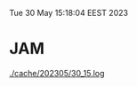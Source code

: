 Tue 30 May 15:18:04 EEST 2023
# JAM
<a href='./cache/202305/30_15.log'>./cache/202305/30_15.log</a>
